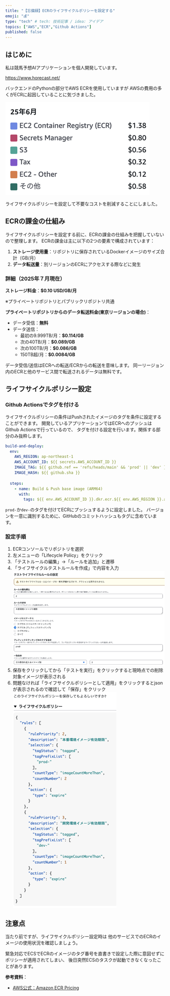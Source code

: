 ```yaml
---
title: "【忘備録】ECRのライフサイクルポリシーを設定する"
emoji: "💰"
type: "tech" # tech: 技術記事 / idea: アイデア
topics: ["AWS","ECR","Github Actions"]
published: false
--- 
```


## はじめに

私は競馬予想AIアプリケーションを個人開発しています。

https://www.horecast.net/

バックエンドのPythonの部分でAWS ECRを使用していますが
AWSの費用の多くがECRに起因していることに気づきました。

![aws_cost](/images/aws_cost.png)

ライフサイクルポリシーを設定して不要なコストを削減することにしました。

## ECRの課金の仕組み

ライフサイクルポリシーを設定する前に、ECRの課金の仕組みを把握していないので整理します。
ECRの課金は主に以下の2つの要素で構成されています：

1. **ストレージ使用量**：リポジトリに保存されているDockerイメージのサイズ合計（GB/月）
2. **データ転送量**：別リージョンのECRにアクセスする際などに発生
  
### 詳細（2025年７月現在）

**ストレージ料金**：**$0.10 USD/GB/月**

※プライベートリポジトリとパブリックリポジトリ共通

**プライベートリポジトリからのデータ転送料金(東京リージョンの場合)**：

- データ受信：**無料**
- データ送信：
  - 最初の9.999TB/月：**$0.114/GB**
  - 次の40TB/月：**$0.089/GB**
  - 次の100TB/月：**$0.086/GB**
  - 150TB超/月：**$0.0084/GB**

データ受信/送信はECRへの転送/ECRからの転送を意味します。
同一リージョン内のECRと他のサービス間で転送されるデータは無料です。

## ライフサイクルポリシー設定

### Github Actionsでタグを付ける

ライフサイクルポリシーの条件はPushされたイメージのタグを条件に設定することができます。
開発しているアプリケーションではECRへのプッシュはGithub Actionsで行っているので、
タグを付ける設定を行います。関係する部分のみ抜粋します。

```yaml
build-and-deploy:
  env: 
    AWS_REGION: ap-northeast-1
    AWS_ACCOUNT_ID: ${{ secrets.AWS_ACCOUNT_ID }}
    IMAGE_TAG: ${{ github.ref == 'refs/heads/main' && 'prod' || 'dev' }}
    IMAGE_HASH: ${{ github.sha }}

  steps:
    - name: Build & Push base image (ARM64)
      with:
        tags: ${{ env.AWS_ACCOUNT_ID }}.dkr.ecr.${{ env.AWS_REGION }}.amazonaws.com/base-image:${{ env.IMAGE_TAG }}-${{ env.IMAGE_HASH }}
```

`prod-`か`dev-`のタグを付けてECRにプッシュするように設定しました。
バージョンを一意に識別するために、GitHubのコミットハッシュもタグに含めています。

### 設定手順

1. ECRコンソールでリポジトリを選択
2. 左メニューの「Lifecycle Policy」をクリック
3. 「テストルールの編集」→「ルールを追加」と遷移
4. 「ライフサイクルテストルールを作成」で内容を入力
![create_test_rule](/images/create_test_rule.png)
5. 保存をクリックしてから「テストを実行」をクリックすると現時点での削除対象イメージが表示される
6. 問題なければ「ライフサイクルポリシーとして適用」をクリックするとjsonが表示されるので確認して「保存」をクリック
![confirm_policy](/images/confirm_policy.png)

## 注意点

当たり前ですが、ライフサイクルポリシー設定時は
他のサービスでのECRのイメージの使用状況を確認しましょう。

緊急対応でECSでECRのイメージのタグ番号を直書きで設定した際に意図せずにポリシーが適用されてしまい、
後日突然ECSのタスクが起動できなくなったことがあります。

**参考資料**：

- [AWS公式：Amazon ECR Pricing](https://aws.amazon.com/ecr/pricing/)